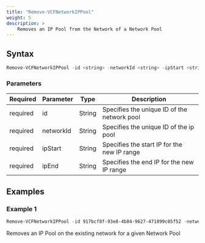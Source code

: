 ```yaml
---
title: "Remove-VCFNetworkIPPool"
weight: 5
description: >
    Removes an IP Pool from the Network of a Network Pool
---
```


## Syntax
``` powershell
Remove-VCFNetworkIPPool -id <string> -networkId <string> -ipStart <string> -ipEnd <string>
```

### Parameters

| Required | Parameter | Type     |  Description                                                                                                    |
| ---------| ----------|----------| --------------------------------------------------------------------------------------------------------------- |
| required | id        | String   | Specifies the unique ID of the network pool                                                                     |
| required | networkId | String   | Specifies the unique ID of the ip pool                                                                          |
| required | ipStart   | String   | Specifies the start IP for the new IP range                                                                     |
| required | ipEnd     | String   | Specifies the end IP for the new IP range                                                                       | 

## Examples
### Example 1
``` powershell
Remove-VCFNetworkIPPool -id 917bcf8f-93e8-4b84-9627-471899c05f52 -networkid c2197368-5b7c-4003-80e5-ff9d3caef795 -ipStart 192.168.110.61 -ipEnd 192.168.110.64
``` 
Removes an IP Pool on the existing network for a given Network Pool